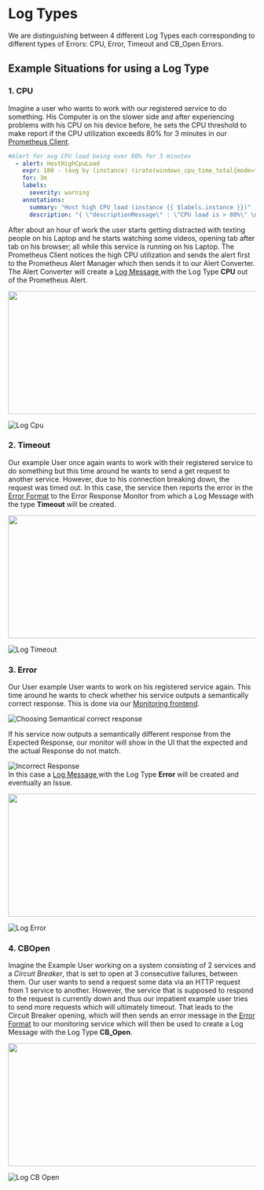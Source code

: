 # Log Types

We are distinguishing between 4 different Log Types each corresponding to different types of Errors: CPU, Error, Timeout and CB_Open Errors. 

## Example Situations for using a Log Type

### 1. CPU
Imagine a user who wants to work with our registered service to do something. His Computer is on the slower side and after experiencing problems with his CPU on his device before, he sets the CPU threshold to make report if the CPU utilization exceeds 80% for 3 minutes in our [Prometheus Client](https://github.com/ccims/overview-and-documentation/blob/gh-pages/alert-converter.md).
```yaml
#Alert for avg CPU load being over 80% for 3 minutes
  - alert: HostHighCpuLoad
    expr: 100 - (avg by (instance) (irate(windows_cpu_time_total{mode="idle"}[1m])) * 100) > 80
    for: 3m
    labels:
      severity: warning
    annotations:
      summary: "Host high CPU load (instance {{ $labels.instance }})"
      description: "{ \"descriptionMessage\" : \"CPU load is > 80%\" \n , \"LogType\" : \"cpu\" \n , \"VALUE\" : {{$value}} }"
```
After about an hour of work the user starts getting distracted with texting people on his Laptop and he starts watching some videos, opening tab after tab on his browser; all while this service is running on his Laptop. The Prometheus Client notices the high CPU utilization and sends the alert first to the Prometheus Alert Manager which then sends it to our Alert Converter. The Alert Converter will create a  [Log Message ](https://github.com/ccims/logging-message-format/blob/dev/src/logging-message-format.ts) with the Log Type **CPU** out of the Prometheus Alert. 

 <img src="https://i.gyazo.com/ba91c1584d2a8f3b02cc6f1d446a0a75.png" width="1200" height="250">


 ![Log Cpu](https://github.com/ccims/overview-and-documentation/blob/master/formats/LogMessageFormat/Example_Logs_model/CPU_Log.png?raw=true)

### 2. Timeout 
Our example User once again wants to work with their registered service to do something but this time around he wants to send a get request to another service. However, due to his connection breaking down, the request was timed out. In this case, the service then reports the error in the [Error Format](https://github.com/ccims/logging-message-format/blob/dev/src/error-format.ts) to the Error Response Monitor from which a Log Message with the type **Timeout** will be created. 

 <img src="https://i.gyazo.com/4952e1606bab745d1300f5d21c92cf23.png" width="1200" height="250">

![Log Timeout](https://github.com/ccims/overview-and-documentation/blob/master/formats/LogMessageFormat/Example_Logs_model/Timeout_Log.png?raw=true)

### 3. Error 
Our User example User wants to work on his registered service again. This time around he wants to check whether his service outputs a semantically correct response. This is done via our [Monitoring frontend](https://github.com/ccims/monitoring-frontend). 

![Choosing Semantical correct response](https://i.gyazo.com/c5694c97e3c9a6fb9bdd8019123c11b3.png)

If his service now outputs a semantically different response from the Expected Response, our monitor will show in the UI that the expected and the actual Response do not match.

![Incorrect Response](https://i.gyazo.com/111c3fbaf6ca706d96efd9506c52c168.png)\
 In this case a [Log Message ](https://github.com/ccims/logging-message-format/blob/dev/src/logging-message-format.ts) with the Log Type **Error** will be created and eventually an Issue. 

<img src="https://i.gyazo.com/f47f969e900b619ff9a5df568e7b7e22.png" width="1200" height="250">

![Log Error](https://github.com/ccims/overview-and-documentation/blob/master/formats/LogMessageFormat/Example_Logs_model/Error_Response_Log.png?raw=true)

### 4. CBOpen
Imagine the Example User working on a system consisting of 2 services and a *Circuit Breaker*, that is set to open at 3 consecutive failures, between them. Our user wants to send a request some data via an HTTP request from 1 service to another. However, the service that is supposed to respond to the request is currently down and thus our impatient example user tries to send more requests which will ultimately timeout. That leads to the Circuit Breaker opening, which will then sends an error message in the [Error Format](https://github.com/ccims/logging-message-format/blob/dev/src/error-format.ts) to our monitoring service which will then be used to create a Log Message with the Log Type **CB_Open**.

<img src="https://i.gyazo.com/8454682e4f0b3726b0bf3c0ad112bcf2.png" width="1080" height="250">

![Log CB Open](https://github.com/ccims/overview-and-documentation/blob/master/formats/LogMessageFormat/Example_Logs_model/CBOpen_Log.png?raw=true)


